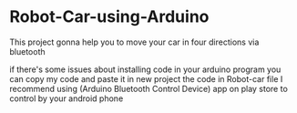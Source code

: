 # Robot-Car-using-Arduino
This project gonna help you to move your car in four directions via bluetooth

if there's some issues about installing code in your arduino program you can copy my code and paste it in new project the code in Robot-car file I recommend using (Arduino Bluetooth Control Device) app on play store to control by your android phone
